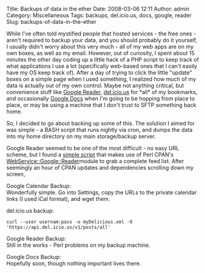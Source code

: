 Title: Backups of data in the ether
Date: 2008-03-06 12:11
Author: admin
Category: Miscellaneous
Tags: backups, del.icio.us, docs, google, reader
Slug: backups-of-data-in-the-ether

While I've often told mystified people that hosted services - the free
ones - aren't required to backup your data, and you should probably do
it yourself, I usually didn't worry about this very much - all of my web
apps are on my own boxes, as well as my email. However, out of
curiosity, I spent about 15 minutes the other day coding up a little
hack of a PHP script to keep track of what applications I use a lot
(specifically web-based ones that I can't easily have my OS keep track
of). After a day of trying to click the little "update" boxes on a
simple page when I used something, I realized how much of my data is
actually out of my own control. Maybe not anything critical, but
convenience stuff like [Google Reader](http://reader.google.com/),
[del.icio.us](http://del.icio.us/) for \*all\* of my bookmarks, and
occasionally [Google Docs](http://docs.google.com/) when I'm going to be
hopping from place to place, or may be using a machine that I don't
trust to SFTP something back home.

So, I decided to go about backing up some of this. The solution I aimed
for was simple - a BASH script that runs nightly via cron, and dumps the
data into my home directory on my main storage/backup server.

Google Reader seemed to be one of the most difficult - no easy URL
scheme, but I found a [simple script](http://blog.tobez.org/?p=49) that
makes use of Perl CPAN's
[WebService::Google::Reader](http://search.cpan.org/~gray/WebService-Google-Reader-0.07/)module
to grab a complete feed list. After seemingly an hour of CPAN updates
and dependencies scrolling down my screen,

Google Calendar Backup:  
Wonderfully simple. Go into Settings, copy the URLs to the private
calendar links (I used iCal format), and wget them.

del.icio.us backup:

~~~~{.bash}
curl --user usernam:pass -o myDelicious.xml -O 'https://api.del.icio.us/v1/posts/all'
~~~~

Google Reader Backup:  
Still in the works - Perl problems on my backup machine.

Google Docs Backup:  
Hopefully soon, though nothing important lives there.
